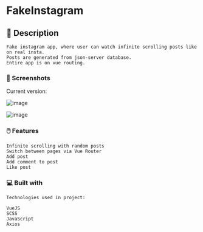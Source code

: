 # FakeInstagram

## 🚀 Description

```
Fake instagram app, where user can watch infinite scrolling posts like on real insta.
Posts are generated from json-server database.
Entire app is on vue routing.

```

### 📸 Screenshots
Current version:

![image](https://user-images.githubusercontent.com/94081512/199258412-cd6d279b-1634-4545-aacf-8493dbacf524.png)

![image](https://user-images.githubusercontent.com/94081512/199259828-0da48a04-f6be-449f-b5cb-f7dd316b3673.png)



### 🖱️ Features

```
Infinite scrolling with random posts
Switch between pages via Vue Router
Add post
Add comment to post
Like post

```

### 💻 Built with

```
Technologies used in project:

VueJS
SCSS
JavaScript
Axios 
```
